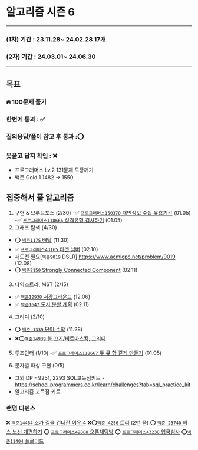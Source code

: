 # 알고리즘 시즌 6

-----------------

### (1차) 기간 : 23.11.28~ 24.02.28 17개
### (2차) 기간 : 24.03.01~ 24.06.30 

----------

## 목표
### 🔥 100문제 풀기
### 한번에 통과 : ✅️
### 질의응답/풀이 참고 후 통과 :⭕
### 못풀고 답지 확인 : ❌
- 프로그래머스 Lv.2 131문제 도장깨기
- 백준 Gold 1 1482 -> 1550

## 집중해서 풀 알고리즘
1. 구현 & 브루트포스 (2/30)
-✅️  [`프로그래머스150370` 개인정보 수집 유효기간](https://school.programmers.co.kr/learn/courses/30/lessons/150370) (01.05)
-✅️  [`프로그래머스118666` 성격유형 검사하기](https://school.programmers.co.kr/learn/courses/30/lessons/118666) (01.05)
2. 그래프 탐색 (4/30)
- ⭕ [`백준1175` 배달](https://www.acmicpc.net/problem/1175) (11.30)
- ✅️ [`프로그래머스43165` 타겟 넘버](https://school.programmers.co.kr/learn/courses/30/lessons/43165) (02.10)
- 재도전 필요[`백준9019` DSLR] https://www.acmicpc.net/problem/9019 (12.08)
- ⭕ [`백준2150` Strongly Connected Component](https://www.acmicpc.net/problem/2150) (02.11)

3. 다익스트라, MST (2/15)
- ✅️ [`백준12938` 서강그라운드](https://www.acmicpc.net/problem/14938) (12.06)
- ✅️ [`백준1647` 도시 분할 계획](https://www.acmicpc.net/problem/1647) (02.11)
4. 그리디 (2/10)
- ⭕ [`백준 1339` 단어 수학](https://www.acmicpc.net/problem/1339) (11.28)
- ❌⭕[`백준14939` 불 끄기/비트마스킹, 그리디](https://www.acmicpc.net/problem/14939)

5. 투포인터 (1/10)
-✅️  [`프로그래머스118667` 두 큐 합 같게 만들기](https://school.programmers.co.kr/learn/courses/30/lessons/118667) (01.05)


6. 문자열 파싱 구현 (0/5)

- 그외
DP - 9251, 2293
SQL고득점키트 - https://school.programmers.co.kr/learn/challenges?tab=sql_practice_kit
- 알고리즘 고득점 키트
### 랜덤 디펜스
❌ [`백준14464` 소가 길을 건너간 이유 4](https://www.acmicpc.net/problem/14464)
❌⭕[`백준 4256` 트리](https://www.acmicpc.net/problem/4256) (2번 품)
⭕ [`백준 23740` 버스 노선 개편하기](https://www.acmicpc.net/problem/23740)
⭕ [`프로그래머스42888` 오픈채팅방](https://school.programmers.co.kr/learn/courses/30/lessons/42888)
⭕ [`프로그래머스43238` 입국심사](https://school.programmers.co.kr/learn/courses/30/lessons/43238)
⭕[`백준11404` 플로이드](https://www.acmicpc.net/problem/11404)
